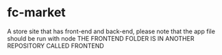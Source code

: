 # fc-market
A store site that has front-end and back-end, please note that the app file should be run with node
THE FRONTEND FOLDER IS IN ANOTHER REPOSITORY CALLED FRONTEND
